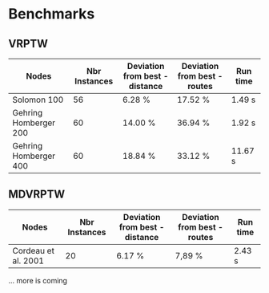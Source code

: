 # Benchmarks

## VRPTW

| Nodes      | Nbr Instances | Deviation from best - <br /> distance | Deviation from best - <br /> routes | Run time |
| ----------- | ----------- | ----------- | ----------- | ----------- |
| Solomon 100 | 56 | 6.28 % | 17.52 % |  1.49  s |
| Gehring Homberger 200 | 60 | 14.00 % | 36.94 % |  1.92 s | 
| Gehring Homberger 400 | 60 | 18.84 % | 33.12 % | 11.67 s |

## MDVRPTW

| Nodes      | Nbr Instances | Deviation from best - <br /> distance | Deviation from best - <br /> routes | Run time |
| ----------- | ----------- | ----------- | ----------- | ----------- |
| Cordeau et al. 2001 | 20 | 6.17 % | 7,89 % |  2.43 s |

... more is coming